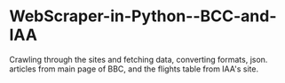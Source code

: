 # WebScraper-in-Python--BCC-and-IAA

Crawling through the sites and fetching data, converting formats, json.
articles from main page of BBC,
and the flights table from IAA's site.
